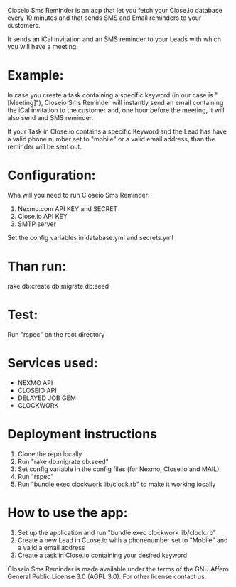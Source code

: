 Closeio Sms Reminder is an app that let you fetch  your Close.io database every 10 minutes and that sends SMS and Email reminders to your customers. 

It sends an iCal invitation and an SMS reminder to your Leads with which you will have a meeting. 

# Example:

In case you create a task containing a specific keyword (in our case is "[Meeting]"),
Closeio Sms Reminder will instantly send an email containing the iCal invitation to the customer and, one hour before the meeting, it will also send and SMS reminder.

If your Task in Close.io contains a specific Keyword and the Lead has have a valid phone number set to "mobile" or a valid email address, than the reminder will be sent out.


# Configuration:

Wha will you need to run Closeio Sms Reminder:

1. Nexmo.com API KEY and SECRET
2. Close.io API KEY
3. SMTP server

Set the config variables in database.yml and secrets.yml

# Than run:

rake db:create db:migrate db:seed

# Test:

Run "rspec" on the root directory

# Services used:

- NEXMO API
- CLOSEIO API
- DELAYED JOB GEM
- CLOCKWORK

# Deployment instructions

1. Clone the repo locally
2. Run "rake db:migrate db:seed"
3. Set config variable in the config files (for Nexmo, Close.io and MAIL)
4. Run "rspec"
5. Run "bundle exec clockwork lib/clock.rb" to make it working locally


# How to use the app:

1. Set up the application and run "bundle exec clockwork lib/clock.rb"
2. Create a new Lead in CLose.io with a phonenumber set to "Mobile" and a valid a email address
3. Create a task in Close.io containing your desired keyword


Closeio Sms Reminder is made available under the terms of the GNU Affero General Public License 3.0 (AGPL 3.0). For other license contact us.
